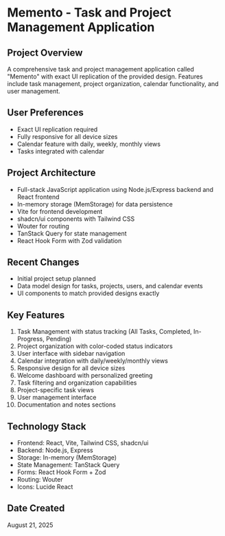 # Memento - Task and Project Management Application

## Project Overview
A comprehensive task and project management application called "Memento" with exact UI replication of the provided design. Features include task management, project organization, calendar functionality, and user management.

## User Preferences
- Exact UI replication required
- Fully responsive for all device sizes
- Calendar feature with daily, weekly, monthly views
- Tasks integrated with calendar

## Project Architecture
- Full-stack JavaScript application using Node.js/Express backend and React frontend
- In-memory storage (MemStorage) for data persistence
- Vite for frontend development
- shadcn/ui components with Tailwind CSS
- Wouter for routing
- TanStack Query for state management
- React Hook Form with Zod validation

## Recent Changes
- Initial project setup planned
- Data model design for tasks, projects, users, and calendar events
- UI components to match provided designs exactly

## Key Features
1. Task Management with status tracking (All Tasks, Completed, In-Progress, Pending)
2. Project organization with color-coded status indicators
3. User interface with sidebar navigation
4. Calendar integration with daily/weekly/monthly views
5. Responsive design for all device sizes
6. Welcome dashboard with personalized greeting
7. Task filtering and organization capabilities
8. Project-specific task views
9. User management interface
10. Documentation and notes sections

## Technology Stack
- Frontend: React, Vite, Tailwind CSS, shadcn/ui
- Backend: Node.js, Express
- Storage: In-memory (MemStorage)
- State Management: TanStack Query
- Forms: React Hook Form + Zod
- Routing: Wouter
- Icons: Lucide React

## Date Created
August 21, 2025